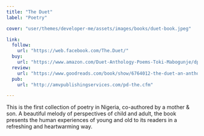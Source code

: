 ```yaml
---
title: "The Duet"
label: "Poetry"

cover: "user/themes/developer-me/assets/images/books/duet-book.jpeg"

link:
  follow:
    url: "https://web.facebook.com/The.Duet/"
  buy:
    url: "https://www.amazon.com/Duet-Anthology-Poems-Toki-Mabogunje/dp/0976694115"
  review:
    url: "https://www.goodreads.com/book/show/6764012-the-duet-an-anthology-of-poems#other_reviews"
  pub:
    url: "http://amvpublishingservices.com/pd-the.cfm"

---
```

This is the first collection of poetry in Nigeria, co-authored by a mother & son.
A beautiful melody of perspectives of child and adult, the book presents the human
experiences of young and old to its readers in a refreshing and heartwarming way.
